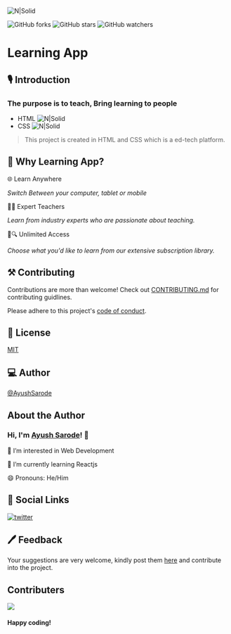 ![N|Solid](https://raw.githubusercontent.com/AyushSarode/LearningApp/main/images/X%20(1).png)

![GitHub forks](https://img.shields.io/github/forks/AyushSarode/LearningApp.svg?style=social&label=Fork&maxAge=2592000)
![GitHub stars](https://img.shields.io/github/stars/AyushSarode/LearningApp.svg?style=social&label=Star&maxAge=2592000)
![GitHub watchers](https://img.shields.io/github/watchers/AyushSarode/LearningApp.svg?style=social&label=Watch&maxAge=2592000)
# Learning App

## 🎙 Introduction
### The purpose is to teach, Bring learning to people
- HTML    ![N|Solid](https://img.icons8.com/ios-glyphs/15/000000/html-5.png)
- CSS     ![N|Solid](https://img.icons8.com/ios-glyphs/15/000000/css3.png)
> This project is created in HTML and CSS which is a ed-tech platform. 

## 💭 Why Learning App?

🌐 Learn Anywhere 

*Switch Between your computer, tablet or mobile*

👨‍💻 Expert Teachers

*Learn from industry experts who are passionate about teaching.*

📄🔍 Unlimited Access

*Choose what you'd like to learn from our extensive subscription library.*



## ⚒ Contributing

Contributions are more than welcome!
Check out [CONTRIBUTING.md](https://github.com/AyushSarode/LearningApp/blob/main/CONTRIBUTING.md) for contributing guidlines.

Please adhere to this project's [code of conduct](CODE_OF_CONDUCT.md).

## 📄 License

[MIT](https://github.com/AyushSarode/LearningApp/blob/main/LICENSE)

## 💻 Author
[@AyushSarode](https://github.com/AyushSarode)
## About the Author

### Hi, I'm [Ayush Sarode](https://github.com/AyushSarode)! 👋

👀 I’m interested in Web Development

🌱 I’m currently learning Reactjs

😄 Pronouns: He/Him

## 🔗 Social Links

[![twitter](https://img.shields.io/badge/twitter-1DA1F2?style=for-the-badge&logo=twitter&logoColor=white)](https://mobile.twitter.com/AyushSarode07)


## 🖊 Feedback
Your suggestions are very welcome, kindly post them [here](https://github.com/AyushSarode/LearningApp/issues) and contribute into the project.

## Contributers
<a href="https://github.com/AyushSarode/LearningApp/graphs/contributors">
  <img src="https://contrib.rocks/image?repo=AyushSarode/LearningApp" />
</a>

#### Happy coding!



